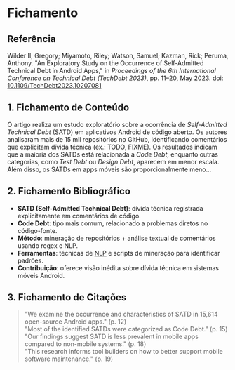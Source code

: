 # Fichamento

## Referência
Wilder II, Gregory; Miyamoto, Riley; Watson, Samuel; Kazman, Rick; Peruma, Anthony. "An Exploratory Study on the Occurrence of Self-Admitted Technical Debt in Android Apps," in *Proceedings of the 6th International Conference on Technical Debt (TechDebt 2023)*, pp. 11–20, May 2023. doi: [10.1109/TechDebt2023.10207081](https://ieeexplore.ieee.org/document/10207081)

## 1. Fichamento de Conteúdo
O artigo realiza um estudo exploratório sobre a ocorrência de *Self-Admitted Technical Debt* (SATD) em aplicativos Android de código aberto. Os autores analisaram mais de 15 mil repositórios no GitHub, identificando comentários que explicitam dívida técnica (ex.: TODO, FIXME). Os resultados indicam que a maioria dos SATDs está relacionada a *Code Debt*, enquanto outras categorias, como *Test Debt* ou *Design Debt*, aparecem em menor escala. Além disso, os SATDs em apps móveis são proporcionalmente meno...

## 2. Fichamento Bibliográfico
- **SATD (Self-Admitted Technical Debt)**: dívida técnica registrada explicitamente em comentários de código.  
- **Code Debt**: tipo mais comum, relacionado a problemas diretos no código-fonte.  
- **Método**: mineração de repositórios + análise textual de comentários usando regex e NLP.  
- **Ferramentas**: técnicas de [NLP](https://www.nltk.org/) e scripts de mineração para identificar padrões.  
- **Contribuição**: oferece visão inédita sobre dívida técnica em sistemas móveis Android.  

## 3. Fichamento de Citações
> "We examine the occurrence and characteristics of SATD in 15,614 open-source Android apps." (p. 12)  
> "Most of the identified SATDs were categorized as Code Debt." (p. 15)  
> "Our findings suggest SATD is less prevalent in mobile apps compared to non-mobile systems." (p. 18)  
> "This research informs tool builders on how to better support mobile software maintenance." (p. 19)
